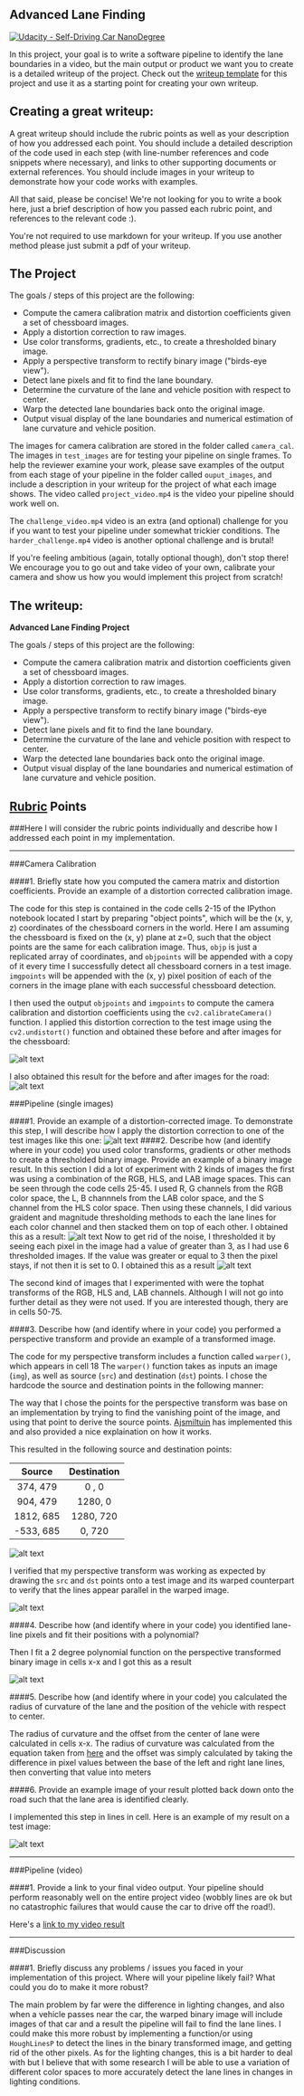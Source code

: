 ## Advanced Lane Finding
[![Udacity - Self-Driving Car NanoDegree](https://s3.amazonaws.com/udacity-sdc/github/shield-carnd.svg)](http://www.udacity.com/drive)


In this project, your goal is to write a software pipeline to identify the lane boundaries in a video, but the main output or product we want you to create is a detailed writeup of the project.  Check out the [writeup template](https://github.com/udacity/CarND-Advanced-Lane-Lines/blob/master/writeup_template.md) for this project and use it as a starting point for creating your own writeup.  

Creating a great writeup:
---
A great writeup should include the rubric points as well as your description of how you addressed each point.  You should include a detailed description of the code used in each step (with line-number references and code snippets where necessary), and links to other supporting documents or external references.  You should include images in your writeup to demonstrate how your code works with examples.  

All that said, please be concise!  We're not looking for you to write a book here, just a brief description of how you passed each rubric point, and references to the relevant code :). 

You're not required to use markdown for your writeup.  If you use another method please just submit a pdf of your writeup.

The Project
---

The goals / steps of this project are the following:

* Compute the camera calibration matrix and distortion coefficients given a set of chessboard images.
* Apply a distortion correction to raw images.
* Use color transforms, gradients, etc., to create a thresholded binary image.
* Apply a perspective transform to rectify binary image ("birds-eye view").
* Detect lane pixels and fit to find the lane boundary.
* Determine the curvature of the lane and vehicle position with respect to center.
* Warp the detected lane boundaries back onto the original image.
* Output visual display of the lane boundaries and numerical estimation of lane curvature and vehicle position.

The images for camera calibration are stored in the folder called `camera_cal`.  The images in `test_images` are for testing your pipeline on single frames.  To help the reviewer examine your work, please save examples of the output from each stage of your pipeline in the folder called `ouput_images`, and include a description in your writeup for the project of what each image shows.    The video called `project_video.mp4` is the video your pipeline should work well on.  

The `challenge_video.mp4` video is an extra (and optional) challenge for you if you want to test your pipeline under somewhat trickier conditions.  The `harder_challenge.mp4` video is another optional challenge and is brutal!

If you're feeling ambitious (again, totally optional though), don't stop there!  We encourage you to go out and take video of your own, calibrate your camera and show us how you would implement this project from scratch!


The writeup:
---

**Advanced Lane Finding Project**

The goals / steps of this project are the following:

* Compute the camera calibration matrix and distortion coefficients given a set of chessboard images.
* Apply a distortion correction to raw images.
* Use color transforms, gradients, etc., to create a thresholded binary image.
* Apply a perspective transform to rectify binary image ("birds-eye view").
* Detect lane pixels and fit to find the lane boundary.
* Determine the curvature of the lane and vehicle position with respect to center.
* Warp the detected lane boundaries back onto the original image.
* Output visual display of the lane boundaries and numerical estimation of lane curvature and vehicle position.

[//]: # (Image References)

[image1]: ./README_images/road_calibration.png "Chessboard Transformed"
[image2]: ./README_images/chessboard_calibration.png "Road Transformed"
[image3]: ./README_images/stacked_image.png "Stacked Image"
[image4]: ./README_images/thresholded_stacked_image.png "Thresholded Stacked Image"
[image5]: ./README_images/perspective_transformed_points.png "Thresholded Stacked Image"
[image6]: ./README_images/perspective_transformed_binary.png "Binary Stacked Image"
[image7]: ./README_images/binary_fitted_lanes.png "Binary Fitted Lane Image"
[image8]: ./README_images/filled_lane_line.png "Filled Lane Line"


## [Rubric](https://review.udacity.com/#!/rubrics/571/view) Points
###Here I will consider the rubric points individually and describe how I addressed each point in my implementation.  

---
###Camera Calibration

####1. Briefly state how you computed the camera matrix and distortion coefficients. Provide an example of a distortion corrected calibration image.

The code for this step is contained in the code cells 2-15 of the IPython notebook located 
I start by preparing "object points", which will be the (x, y, z) coordinates of the chessboard corners in the world. Here I am assuming the chessboard is fixed on the (x, y) plane at z=0, such that the object points are the same for each calibration image.  Thus, `objp` is just a replicated array of coordinates, and `objpoints` will be appended with a copy of it every time I successfully detect all chessboard corners in a test image.  `imgpoints` will be appended with the (x, y) pixel position of each of the corners in the image plane with each successful chessboard detection.  

I then used the output `objpoints` and `imgpoints` to compute the camera calibration and distortion coefficients using the `cv2.calibrateCamera()` function.  I applied this distortion correction to the test image using the `cv2.undistort()` function and obtained these before and after images for the chessboard: 

![alt text][image1]

I also obtained this result for the before and after images for the road:
![alt text][image2]


###Pipeline (single images)

####1. Provide an example of a distortion-corrected image.
To demonstrate this step, I will describe how I apply the distortion correction to one of the test images like this one:
![alt text][image2]
####2. Describe how (and identify where in your code) you used color transforms, gradients or other methods to create a thresholded binary image.  Provide an example of a binary image result.
In this section I did a lot of experiment with 2 kinds of images the first was using a combination of the RGB, HLS, and LAB image spaces. This can be seen through the code cells 25-45. I used R, G channels from the RGB color space, the L, B channnels from the LAB color space, and the S channel from the HLS color space. Then using these channels, I did various graident and magnitude thresholding methods to each the lane lines for each color channel and then stacked them on top of each other. I obtained this as a result:
![alt text][image3]
Now to get rid of the noise, I thresholded it by seeing each pixel in the image had a value of greater than 3, as I had use 6 thresholded images. If the value was greater or equal to 3 then the pixel stays, if not then it is set to 0. I obtained this as a result
![alt text][image4]

The second kind of images that I experimented with were the tophat transforms of the RGB, HLS and, LAB channels. Although I will not go into further detail as they were not used. If you are interested though, thery are in cells 50-75.

####3. Describe how (and identify where in your code) you performed a perspective transform and provide an example of a transformed image.

The code for my perspective transform includes a function called `warper()`, which appears in cell 18   The `warper()` function takes as inputs an image (`img`), as well as source (`src`) and destination (`dst`) points.  I chose the hardcode the source and destination points in the following manner:

The way that I chose the points for the perspective transform was base on an implementation by trying to find the vanishing point of the image, and using that point to derive the source points. [Ajsmiltuin](https://github.com/ajsmilutin/CarND-Advanced-Lane-Lines) has implemented this and also provided a nice explaination on how it works.

This resulted in the following source and destination points:

| Source        | Destination   | 
|:-------------:|:-------------:| 
| 374, 479      | 0  , 0        | 
| 904, 479      | 1280, 0      |
| 1812, 685     | 1280, 720      |
| -533, 685      | 0, 720|

![alt text][image5]


I verified that my perspective transform was working as expected by drawing the `src` and `dst` points onto a test image and its warped counterpart to verify that the lines appear parallel in the warped image.

![alt text][image6]

####4. Describe how (and identify where in your code) you identified lane-line pixels and fit their positions with a polynomial?

Then I fit a 2 degree polynomial function on the perspective transformed binary image in cells x-x and I got this as a result


![alt text][image7]

####5. Describe how (and identify where in your code) you calculated the radius of curvature of the lane and the position of the vehicle with respect to center.

The radius of curvature and the offset from the center of lane were calculated in cells x-x. The radius of curvature was calculated from the equation taken from [here](http://www.intmath.com/applications-differentiation/8-radius-curvature.php) and the offset was simply calculated by taking the difference in pixel values between the base of the left and right lane lines, then converting that value into meters

####6. Provide an example image of your result plotted back down onto the road such that the lane area is identified clearly.

I implemented this step in lines in cell.  Here is an example of my result on a test image:

![alt text][image8]

---

###Pipeline (video)

####1. Provide a link to your final video output.  Your pipeline should perform reasonably well on the entire project video (wobbly lines are ok but no catastrophic failures that would cause the car to drive off the road!).

Here's a [link to my video result](https://youtu.be/TjinyUHjR_8)

---

###Discussion

####1. Briefly discuss any problems / issues you faced in your implementation of this project.  Where will your pipeline likely fail?  What could you do to make it more robust?

The main problem by far were the difference in lighting changes, and also when a vehicle passes near the car, the warped binary image will include images of that car and a result the pipeline will fail to find the lane lines. I could make this more robust by implementing a function/or using `HoughLinesP` to detect the lines in the binary transformed image, and getting rid of the other pixels. As for the lighting changes, this is a bit harder to deal with but I believe that with some research I will be able to use a variation of different color spaces to more accurately detect the lane lines in changes in lighting conditions. 

